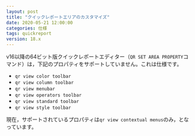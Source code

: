 ```yaml
---
layout: post
title: "クイックレポートエリアのカスタマイズ"
date: 2020-05-21 12:00:00
categories: 仕様
tags: quickreport
version: 18.x
---
```


v16以降の64ビット版クイックレポートエディター（``QR SET AREA PROPERTY``コマンド）は，下記のプロパティをサポートしていません。これは仕様です。

- ``qr view color toolbar``	
- ``qr view column toolbar``
- ``qr view menubar``
- ``qr view operators toolbar``
- ``qr view standard toolbar``
- ``qr view style toolbar``

現在，サポートされているプロパティは``qr view contextual menus``のみ，となっています。
